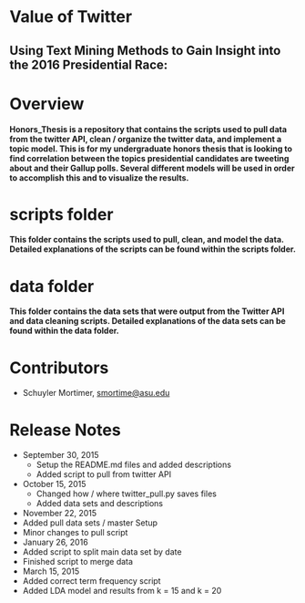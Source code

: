 # Value of Twitter
## Using Text Mining Methods to Gain Insight into the 2016 Presidential Race:

Overview
=====
**Honors_Thesis is a repository that contains the scripts used to pull data from the twitter API, clean / organize the twitter data, and implement a topic model. This is for my undergraduate honors thesis that is looking to find correlation between the topics presidential candidates are tweeting about and their Gallup polls. Several different models will be used in order to accomplish this and to visualize the results.**

scripts folder
=====
**This folder contains the scripts used to pull, clean, and model the data. Detailed explanations of the scripts can be found within the scripts folder.**

data folder
=====
**This folder contains the data sets that were output from the Twitter API and data cleaning scripts. Detailed explanations of the data sets can be found within the data folder.**

Contributors
========
- Schuyler Mortimer, smortime@asu.edu

Release Notes
========
- September 30, 2015
  - Setup the README.md files and added descriptions
  - Added script to pull from twitter API
- October 15, 2015
  - Changed how / where twitter_pull.py saves files
  - Added data sets and descriptions
- November 22, 2015
 - Added pull data sets / master Setup
 - Minor changes to pull script
- January 26, 2016
 - Added script to split main data set by date
 - Finished script to merge data
- March 15, 2015
 - Added correct term frequency script
 - Added LDA model and results from k = 15 and k = 20
